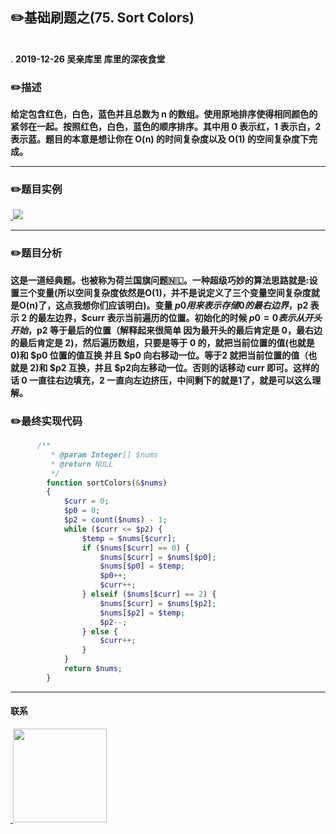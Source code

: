 
## :pencil2:基础刷题之(75. Sort Colors)
<br>.
**2019-12-26 吴亲库里 库里的深夜食堂**

### :pencil2:描述
**给定包含红色，白色，蓝色并且总数为 n 的数组。使用原地排序使得相同颜色的紧邻在一起。按照红色，白色，蓝色的顺序排序。其中用 0 表示红，1 表示白，2 表示蓝。题目的本意是想让你在 O(n) 的时间复杂度以及 O(1) 的空间复杂度下完成。**
****
### :pencil2:题目实例

<a href="https://github.com/wuqinqiang/">
​    <img src="https://github.com/wuqinqiang/Lettcode-php/blob/master/images/75.png">
</a> 

****
### :pencil2:题目分析

**这是一道经典题。也被称为荷兰国旗问题🇳🇱。一种超级巧妙的算法思路就是:设置三个变量(所以空间复杂度依然是O(1)，并不是说定义了三个变量空间复杂度就是O(n)了，这点我想你们应该明白)。变量 $p0 用来表示存储 0 的最右边界，$p2 表示 2 的最左边界，$curr 表示当前遍历的位置。初始化的时候 $p0=0 表示从开头开始，$p2 等于最后的位置（解释起来很简单 因为最开头的最后肯定是 0，最右边的最后肯定是 2)，然后遍历数组，只要是等于 0 的，就把当前位置的值(也就是 0)和 $p0 位置的值互换 并且 $p0 向右移动一位。等于2 就把当前位置的值（也就是 2)和 $p2 互换，并且 $p2向左移动一位。否则的话移动 curr 即可。这样的话 0 一直往右边填充，2 一直向左边挤压，中间剩下的就是1了，就是可以这么理解。**

### :pencil2:最终实现代码

```php
      /**
         * @param Integer[] $nums
         * @return NULL
         */
        function sortColors(&$nums)
        {
            $curr = 0;
            $p0 = 0;
            $p2 = count($nums) - 1;
            while ($curr <= $p2) {
                $temp = $nums[$curr];
                if ($nums[$curr] == 0) {
                    $nums[$curr] = $nums[$p0];
                    $nums[$p0] = $temp;
                    $p0++;
                    $curr++;
                } elseif ($nums[$curr] == 2) {
                    $nums[$curr] = $nums[$p2];
                    $nums[$p2] = $temp;
                    $p2--;
                } else {
                    $curr++;
                }
            }
            return $nums;
        } 
```
  ****
  
#### 联系

<a href="https://github.com/wuqinqiang/">
​    <img src="https://github.com/wuqinqiang/Lettcode-php/blob/master/qrcode_for_gh_c194f9d4cdb1_430.jpg" width="150px" height="150px">
</a> 